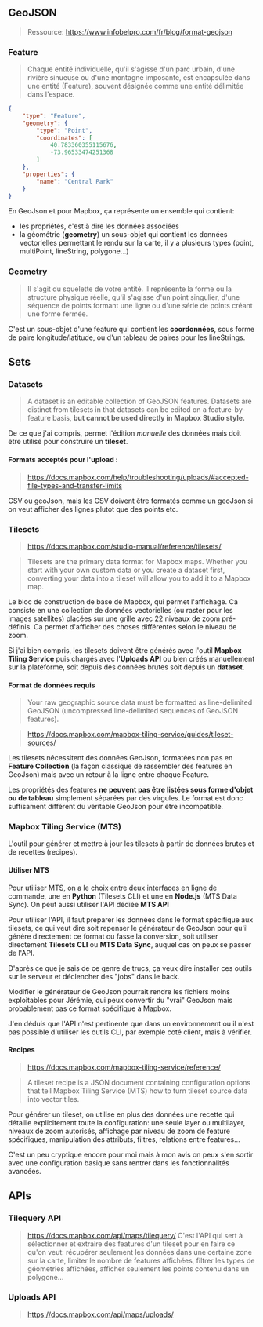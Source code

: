 
## GeoJSON
> Ressource: https://www.infobelpro.com/fr/blog/format-geojson

### Feature
> Chaque entité individuelle, qu'il s'agisse d'un parc urbain, d'une rivière sinueuse ou d'une montagne imposante, est encapsulée dans une entité (Feature), souvent désignée comme une entité délimitée dans l'espace.

```json
{
    "type": "Feature",
    "geometry": {
        "type": "Point",
        "coordinates": [
            40.783360355115676,
            -73.96533474251368
        ]
    },
    "properties": {
        "name": "Central Park"
    }
}
```

En GeoJson et pour Mapbox, ça représente un ensemble qui contient:
- les propriétés, c'est à dire les données associées
- la géométrie (**geometry**) un sous-objet qui contient les données vectorielles permettant le rendu sur la carte, il y a plusieurs types (point, multiPoint, lineString, polygone...)

### Geometry
> Il s'agit du squelette de votre entité. Il représente la forme ou la structure physique réelle, qu'il s'agisse d'un point singulier, d'une séquence de points formant une ligne ou d'une série de points créant une forme fermée.

C'est un sous-objet d'une feature qui contient les **coordonnées**, sous forme de paire longitude/latitude, ou d'un tableau de paires pour les lineStrings.

## Sets
### Datasets
> A dataset is an editable collection of GeoJSON features. Datasets are distinct from tilesets in that datasets can be edited on a feature-by-feature basis, **but cannot be used directly in Mapbox Studio style.**

De ce que j'ai compris, permet l'édition *manuelle* des données mais doit être utilisé pour construire un **tileset**.

#### Formats acceptés pour l'upload :
> https://docs.mapbox.com/help/troubleshooting/uploads/#accepted-file-types-and-transfer-limits

CSV ou geoJson, mais les CSV doivent être formatés comme un geoJson si on veut afficher des lignes plutot que des points etc.

### Tilesets
> https://docs.mapbox.com/studio-manual/reference/tilesets/

> Tilesets are the primary data format for Mapbox maps. Whether you start with your own custom data or you create a dataset first, converting your data into a tileset will allow you to add it to a Mapbox map.

Le bloc de construction de base de Mapbox, qui permet l'affichage.
Ca consiste en une collection de données vectorielles (ou raster pour les images satellites) placées sur une grille avec 22 niveaux de zoom pré-définis. Ca permet d'afficher des choses différentes selon le niveau de zoom.

Si j'ai bien compris, les tilesets doivent être générés avec l'outil **Mapbox Tiling Service** puis chargés avec l'**Uploads API** ou bien créés manuellement sur la plateforme, soit depuis des données brutes soit depuis un **dataset**.

#### Format de données requis
> Your raw geographic source data must be formatted as line-delimited GeoJSON (uncompressed line-delimited sequences of GeoJSON features).

> https://docs.mapbox.com/mapbox-tiling-service/guides/tileset-sources/

Les tilesets nécessitent des données GeoJson, formatées non pas en **Feature Collection** (la façon classique de rassembler des features en GeoJson) mais avec un retour à la ligne entre chaque Feature.

Les propriétés des features **ne peuvent pas être listées sous forme d'objet ou de tableau** simplement séparées par des virgules. Le format est donc suffisament différent du véritable GeoJson pour être incompatible.

### Mapbox Tiling Service (MTS)
L'outil pour générer et mettre à jour les tilesets à partir de données brutes et de recettes (recipes).

#### Utiliser MTS
Pour utiliser MTS, on a le choix entre deux interfaces en ligne de commande, une en **Python** (Tilesets CLI) et une en **Node.js** (MTS Data Sync). On peut aussi utiliser l'API dédiée **MTS API**

Pour utiliser l'API, il faut préparer les données dans le format spécifique aux tilesets, ce qui veut dire soit repenser le générateur de GeoJson pour qu'il génére directement ce format ou fasse la conversion, soit utiliser directement **Tilesets CLI** ou **MTS Data Sync**, auquel cas on peux se passer de l'API.

D'après ce que je sais de ce genre de trucs, ça veux dire installer ces outils sur le serveur et déclencher des "jobs" dans le back.

Modifier le générateur de GeoJson pourrait rendre les fichiers moins exploitables pour Jérémie, qui peux convertir du "vrai" GeoJson mais probablement pas ce format spécifique à Mapbox.

J'en déduis que l'API n'est pertinente que dans un environnement ou il n'est pas possible d'utiliser les outils CLI, par exemple coté client, mais à vérifier.

#### Recipes
> https://docs.mapbox.com/mapbox-tiling-service/reference/

> A tileset recipe is a JSON document containing configuration options that tell Mapbox Tiling Service (MTS) how to turn tileset source data into vector tiles.

Pour générer un tileset, on utilise en plus des données une recette qui détaille explicitement toute la configuration: une seule layer ou multilayer, niveaux de zoom autorisés, affichage par niveau de zoom de feature spécifiques, manipulation des attributs, filtres, relations entre features...

C'est un peu cryptique encore pour moi mais à mon avis on peux s'en sortir avec une configuration basique sans rentrer dans les fonctionnalités avancées.

## APIs

### Tilequery API
> https://docs.mapbox.com/api/maps/tilequery/
C'est l'API qui sert à sélectionner et extraire des features d'un tileset pour en faire ce qu'on veut: récupérer seulement les données dans une certaine zone sur la carte, limiter le nombre de features affichées, filtrer les types de géometries affichées, afficher seulement les points contenu dans un polygone...

### Uploads API
> https://docs.mapbox.com/api/maps/uploads/


